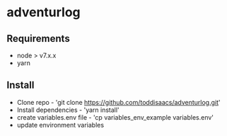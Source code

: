 # adventurlog

## Requirements 
- node > v7.x.x
- yarn

## Install
- Clone repo - 'git clone https://github.com/toddisaacs/adventurlog.git'
- Install dependencies - 'yarn install'
- create variables.env file - 'cp variables_env_example variables.env'
- update environment variables 
